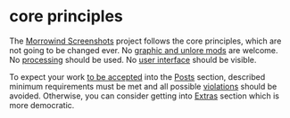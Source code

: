 # core principles

The [Morrowind Screenshots](./mwscr.md) project follows the core principles, which are not going to be changed ever. No
[graphic and unlore mods](./no-mods.md) are welcome. No [processing](./no-processing.md) should be used. No
[user interface](./no-ui.md) should be visible.

To expect your work [to be accepted](./proposal.md) into the [Posts](./posts.md) section, described minimum requirements
must be met and all possible [violations](./violations.md) should be avoided. Otherwise, you can consider getting into
[Extras](./extras.md) section which is more democratic.
